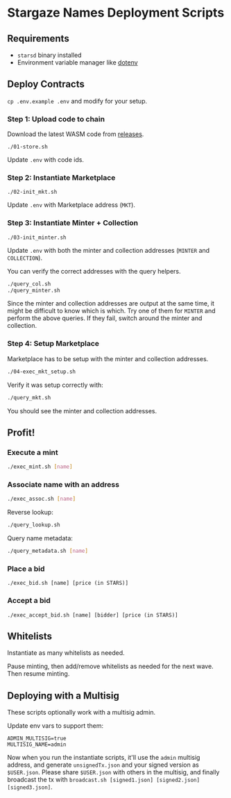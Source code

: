 # Stargaze Names Deployment Scripts

## Requirements

- `starsd` binary installed
- Environment variable manager like [dotenv](https://github.com/motdotla/dotenv)

## Deploy Contracts

`cp .env.example .env` and modify for your setup.

### Step 1: Upload code to chain

Download the latest WASM code from [releases](https://github.com/public-awesome/names/releases).

`./01-store.sh`

Update `.env` with code ids.

### Step 2: Instantiate Marketplace

`./02-init_mkt.sh`

Update `.env` with Marketplace address (`MKT`).

### Step 3: Instantiate Minter + Collection

`./03-init_minter.sh`

Update `.env` with both the minter and collection addresses (`MINTER` and `COLLECTION`).

You can verify the correct addresses with the query helpers.

```sh
./query_col.sh
./query_minter.sh
```

Since the minter and collection addresses are output at the same time, it might be difficult to know which is which. Try one of them for `MINTER` and perform the above queries. If they fail, switch around the minter and collection.

### Step 4: Setup Marketplace

Marketplace has to be setup with the minter and collection addresses.

```sh
./04-exec_mkt_setup.sh
```

Verify it was setup correctly with:

```sh
./query_mkt.sh
```

You should see the minter and collection addresses.

## Profit!

### Execute a mint

```sh
./exec_mint.sh [name]
```

### Associate name with an address

```sh
./exec_assoc.sh [name]
```

Reverse lookup:

```sh
./query_lookup.sh
```

Query name metadata:

```sh
./query_metadata.sh [name]
```

### Place a bid

```
./exec_bid.sh [name] [price (in STARS)]
```

### Accept a bid

```
./exec_accept_bid.sh [name] [bidder] [price (in STARS)]
```

## Whitelists

Instantiate as many whitelists as needed.

Pause minting, then add/remove whitelists as needed for the next wave. Then resume minting.

## Deploying with a Multisig

These scripts optionally work with a multisig admin.

Update env vars to support them:

```
ADMIN_MULTISIG=true
MULTISIG_NAME=admin
```

Now when you run the instantiate scripts, it'll use the `admin` multisig address, and generate `unsignedTx.json` and your signed version as `$USER.json`. Please share `$USER.json` with others in the multisig, and finally broadcast the tx with `broadcast.sh [signed1.json] [signed2.json] [signed3.json]`.
